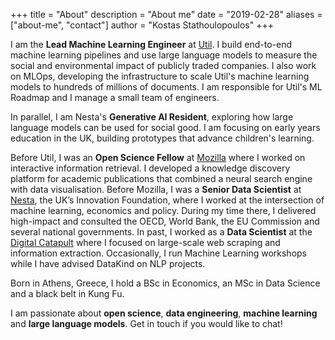 +++
title = "About"
description = "About me"
date = "2019-02-28"
aliases = ["about-me", "contact"]
author = "Kostas Stathoulopoulos"
+++

I am the **Lead Machine Learning Engineer** at [Util](https://www.util.co/). I build end-to-end machine learning pipelines and use large language models to measure the social and environmental impact of publicly traded companies. I also work on MLOps, developing the infrastructure to scale Util's machine learning models to hundreds of millions of documents. I am responsible for Util's ML Roadmap and I manage a small team of engineers.

In parallel, I am Nesta's **Generative AI Resident**, exploring how large language models can be used for social good. I am focusing on early years education in the UK, building prototypes that advance children's learning.

Before Util, I was an **Open Science Fellow** at [Mozilla](https://www.mozilla.org/) where I worked on interactive information retrieval. I developed a knowledge discovery platform for academic publications that combined a neural search engine with data visualisation. Before Mozilla, I was a **Senior Data Scientist** at [Nesta](https://www.nesta.org.uk/), the UK’s Innovation Foundation, where I worked at the intersection of machine learning, economics and policy. During my time there, I delivered high-impact and consulted the OECD, World Bank, the EU Commission and several national governments. In past, I worked as a **Data Scientist** at the [Digital Catapult](https://www.digicatapult.org.uk/) where I focused on large-scale web scraping and information extraction. Occasionally, I run Machine Learning workshops while I have advised DataKind on NLP projects.

Born in Athens, Greece, I hold a BSc in Economics, an MSc in Data Science and a black belt in Kung Fu.

I am passionate about **open science**, **data engineering**, **machine learning** and **large language models**. Get in touch if you would like to chat! 